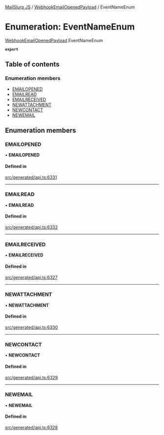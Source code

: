 [MailSlurp JS](../README.md) / [WebhookEmailOpenedPayload](../modules/WebhookEmailOpenedPayload.md) / EventNameEnum

# Enumeration: EventNameEnum

[WebhookEmailOpenedPayload](../modules/WebhookEmailOpenedPayload.md).EventNameEnum

**`export`**

## Table of contents

### Enumeration members

- [EMAILOPENED](WebhookEmailOpenedPayload.EventNameEnum.md#emailopened)
- [EMAILREAD](WebhookEmailOpenedPayload.EventNameEnum.md#emailread)
- [EMAILRECEIVED](WebhookEmailOpenedPayload.EventNameEnum.md#emailreceived)
- [NEWATTACHMENT](WebhookEmailOpenedPayload.EventNameEnum.md#newattachment)
- [NEWCONTACT](WebhookEmailOpenedPayload.EventNameEnum.md#newcontact)
- [NEWEMAIL](WebhookEmailOpenedPayload.EventNameEnum.md#newemail)

## Enumeration members

### EMAILOPENED

• **EMAILOPENED**

#### Defined in

[src/generated/api.ts:6331](https://github.com/mailslurp/mailslurp-client/blob/75eefbf/src/generated/api.ts#L6331)

___

### EMAILREAD

• **EMAILREAD**

#### Defined in

[src/generated/api.ts:6332](https://github.com/mailslurp/mailslurp-client/blob/75eefbf/src/generated/api.ts#L6332)

___

### EMAILRECEIVED

• **EMAILRECEIVED**

#### Defined in

[src/generated/api.ts:6327](https://github.com/mailslurp/mailslurp-client/blob/75eefbf/src/generated/api.ts#L6327)

___

### NEWATTACHMENT

• **NEWATTACHMENT**

#### Defined in

[src/generated/api.ts:6330](https://github.com/mailslurp/mailslurp-client/blob/75eefbf/src/generated/api.ts#L6330)

___

### NEWCONTACT

• **NEWCONTACT**

#### Defined in

[src/generated/api.ts:6329](https://github.com/mailslurp/mailslurp-client/blob/75eefbf/src/generated/api.ts#L6329)

___

### NEWEMAIL

• **NEWEMAIL**

#### Defined in

[src/generated/api.ts:6328](https://github.com/mailslurp/mailslurp-client/blob/75eefbf/src/generated/api.ts#L6328)
